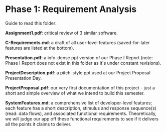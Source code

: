 # Phase 1: Requirement Analysis

Guide to read this folder:

**Assignment1.pdf**: critical review of 3 similar software.

**C-Requirements.md**: a draft of all user-level features (saved-for-later features are listed at the bottom).

**Presentation.pdf**: a info-dense ppt version of our Phase I Report (note: Phase I Report does not exist in this folder as it's under constant revisions).

**ProjectDescription.pdf**: a pitch-style ppt used at our Project Proposal Presentation Day.

**ProjectProposal.pdf**: our very first documentation of this project - just a short and simple overview of what we intend to build this semester.

**SystemFeatures.md**: a comprehensive list of developer-level features; each feature has a short description, stimulus and response sequence(s) (read: data flows), and associated functional requirements. Theoretically, we will judge our app off these functional requirements to see if it delivers all the points it claims to deliver.

